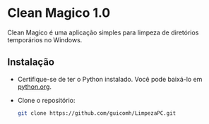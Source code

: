 # Clean Magico 1.0

Clean Magico é uma aplicação simples para limpeza de diretórios temporários no Windows.

## Instalação

- Certifique-se de ter o Python instalado. Você pode baixá-lo em [python.org](https://www.python.org/downloads/).

- Clone o repositório:

  ```bash
  git clone https://github.com/guicomh/LimpezaPC.git
